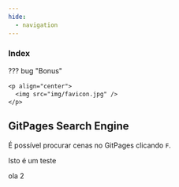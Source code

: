 ```yaml
---
hide:
  - navigation
---
```

### Index 


??? bug "Bonus"

    <p align="center">
      <img src="img/favicon.jpg" />
    </p>
## **GitPages Search Engine**
É possível procurar cenas no GitPages clicando `F`.

Isto é um teste

ola 2


